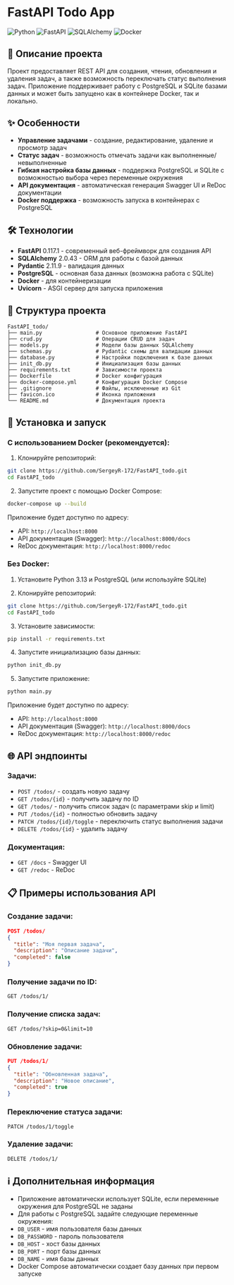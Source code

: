 # FastAPI Todo App

![Python](https://img.shields.io/badge/Python-3.13-blue)
![FastAPI](https://img.shields.io/badge/FastAPI-0.117.1-green)
![SQLAlchemy](https://img.shields.io/badge/SQLAlchemy-2.0.43-blue)
![Docker](https://img.shields.io/badge/Docker-Supported-blue)

## 📝 Описание проекта

Проект предоставляет REST API для создания, чтения, обновления и удаления задач, а также возможность переключать статус выполнения задач. Приложение поддерживает работу с PostgreSQL и SQLite базами данных и может быть запущено как в контейнере Docker, так и локально.

## ✨ Особенности

- **Управление задачами** - создание, редактирование, удаление и просмотр задач
- **Статус задач** - возможность отмечать задачи как выполненные/невыполненные
- **Гибкая настройка базы данных** - поддержка PostgreSQL и SQLite с возможностью выбора через переменные окружения
- **API документация** - автоматическая генерация Swagger UI и ReDoc документации
- **Docker поддержка** - возможность запуска в контейнерах с PostgreSQL

## 🛠️ Технологии

- **FastAPI** 0.117.1 - современный веб-фреймворк для создания API
- **SQLAlchemy** 2.0.43 - ORM для работы с базой данных
- **Pydantic** 2.11.9 - валидация данных
- **PostgreSQL** - основная база данных (возможна работа с SQLite)
- **Docker** - для контейнеризации
- **Uvicorn** - ASGI сервер для запуска приложения

## 📁 Структура проекта

```
FastAPI_todo/
├── main.py                 # Основное приложение FastAPI
├── crud.py                 # Операции CRUD для задач
├── models.py               # Модели базы данных SQLAlchemy
├── schemas.py              # Pydantic схемы для валидации данных
├── database.py             # Настройки подключения к базе данных
├── init_db.py              # Инициализация базы данных
├── requirements.txt        # Зависимости проекта
├── Dockerfile              # Docker конфигурация
├── docker-compose.yml      # Конфигурация Docker Compose
├── .gitignore              # Файлы, исключенные из Git
├── favicon.ico             # Иконка приложения
└── README.md               # Документация проекта
```

## 🔧 Установка и запуск

### С использованием Docker (рекомендуется):

1. Клонируйте репозиторий:
```bash
git clone https://github.com/SergeyR-172/FastAPI_todo.git
cd FastAPI_todo
```

2. Запустите проект с помощью Docker Compose:
```bash
docker-compose up --build
```

Приложение будет доступно по адресу:
- API: `http://localhost:8000`
- API документация (Swagger): `http://localhost:8000/docs`
- ReDoc документация: `http://localhost:8000/redoc`

### Без Docker:

1. Установите Python 3.13 и PostgreSQL (или используйте SQLite)

2. Клонируйте репозиторий:
```bash
git clone https://github.com/SergeyR-172/FastAPI_todo.git
cd FastAPI_todo
```

3. Установите зависимости:
```bash
pip install -r requirements.txt
```

4. Запустите инициализацию базы данных:
```bash
python init_db.py
```

5. Запустите приложение:
```bash
python main.py
```

Приложение будет доступно по адресу:
- API: `http://localhost:8000`
- API документация (Swagger): `http://localhost:8000/docs`
- ReDoc документация: `http://localhost:8000/redoc`

## 🌐 API эндпоинты

### Задачи:
- `POST /todos/` - создать новую задачу
- `GET /todos/{id}` - получить задачу по ID
- `GET /todos/` - получить список задач (с параметрами skip и limit)
- `PUT /todos/{id}` - полностью обновить задачу
- `PATCH /todos/{id}/toggle` - переключить статус выполнения задачи
- `DELETE /todos/{id}` - удалить задачу

### Документация:
- `GET /docs` - Swagger UI
- `GET /redoc` - ReDoc

## 📋 Примеры использования API

### Создание задачи:
```json
POST /todos/
{
  "title": "Моя первая задача",
  "description": "Описание задачи",
  "completed": false
}
```

### Получение задачи по ID:
```
GET /todos/1/
```

### Получение списка задач:
```
GET /todos/?skip=0&limit=10
```

### Обновление задачи:
```json
PUT /todos/1/
{
  "title": "Обновленная задача",
  "description": "Новое описание",
  "completed": true
}
```

### Переключение статуса задачи:
```
PATCH /todos/1/toggle
```

### Удаление задачи:
```
DELETE /todos/1/
```

## ℹ️ Дополнительная информация

- Приложение автоматически использует SQLite, если переменные окружения для PostgreSQL не заданы
- Для работы с PostgreSQL задайте следующие переменные окружения:
 - `DB_USER` - имя пользователя базы данных
  - `DB_PASSWORD` - пароль пользователя
  - `DB_HOST` - хост базы данных
 - `DB_PORT` - порт базы данных
  - `DB_NAME` - имя базы данных
- Docker Compose автоматически создает базу данных при первом запуске